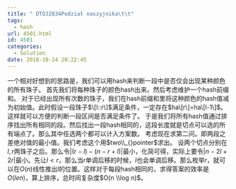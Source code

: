 ```yaml
---
title: " DTOJ2834Podział naszyjnika\t\t"
tags:
  - hash
url: 4501.html
id: 4501
categories:
  - Solution
date: 2018-10-24 20:22:45
---
```


一个相对好想到的思路是，我们可以用hash来判断一段中是否仅会出现某种颜色的所有珠子。 首先我们将每种珠子的颜色hash出来。然后考虑维护一个hash前缀和。 对于已经出现所有次数的珠子，我们在hash前缀和里将这种颜色的hash值减为初始值。此时假设一段珠子$\[l::r\]$满足条件，一定存在$ha\[r\]=ha\[l-1\]$。这样就可以方便的判断一段区间是否满足条件了。 于是我们将所有hash值通过排序找出所有相同的段。然后找出一段hash相同的，这段长度就是切点可以选的所有端点了。那么其中任选两个都可以计入方案数。 考虑现在求第二问。即两段之差绝对值的最小值。我们考虑这个用$two\\_{}pointer$求出。 设两个切点分别在$l,r$两珠子之后。那么令$|(r-l)-(n-r+l)|$最小，化简可得，实际上要令$|n-2l+2r|$最小。先让$l<r$，那么当$r$单调后移的时候，$l$也会单调后移。那么枚举$r$，就可以在$O(n)$线性推出$l$的位置。这样对于每段hash相同的，求得答案的效率是$O(len)$，算上排序，总时间复杂度$O(n \\log n)$。